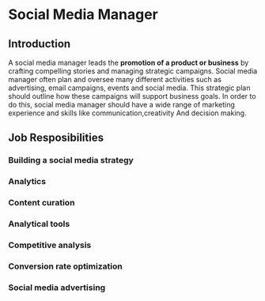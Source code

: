 # Social Media Manager




## Introduction
A social media manager leads the **promotion of a product or business** by crafting compelling stories and managing strategic campaigns. Social media manager often plan and oversee many different activities such as advertising, email campaigns, events and social media. This strategic plan should outline how these campaigns will support business goals.  In order to do this, social media manager should have a wide range of marketing experience  and skills like communication,creativity And decision making.


## Job Resposibilities

### Building a social media strategy

### Analytics

### Content curation

### Analytical tools

### Competitive analysis

### Conversion rate optimization

### Social media advertising


